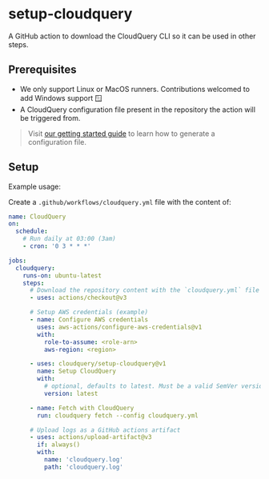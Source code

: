 # setup-cloudquery

A GitHub action to download the CloudQuery CLI so it can be used in other steps.

## Prerequisites

* We only support Linux or MacOS runners. Contributions welcomed to add Windows support 🪟
* A CloudQuery configuration file present in the repository the action will be triggered from.

> Visit [our getting started guide](https://docs.cloudquery.io/docs/getting-started/getting-started-with-aws/) to learn how to generate a configuration file.

## Setup

Example usage:

Create a `.github/workflows/cloudquery.yml` file with the content of:

```yaml
name: CloudQuery
on:
  schedule:
    # Run daily at 03:00 (3am)
    - cron: '0 3 * * *'

jobs:
  cloudquery:
    runs-on: ubuntu-latest
    steps:
      # Download the repository content with the `cloudquery.yml` file
      - uses: actions/checkout@v3

      # Setup AWS credentials (example)
      - name: Configure AWS credentials
        uses: aws-actions/configure-aws-credentials@v1
        with:
          role-to-assume: <role-arn>
          aws-region: <region>

      - uses: cloudquery/setup-cloudquery@v1
        name: Setup CloudQuery
        with:
          # optional, defaults to latest. Must be a valid SemVer version (e.g. v0.22.9) or latest
          version: latest

      - name: Fetch with CloudQuery
        run: cloudquery fetch --config cloudquery.yml

      # Upload logs as a GitHub actions artifact
      - uses: actions/upload-artifact@v3
        if: always()
        with:
          name: 'cloudquery.log'
          path: 'cloudquery.log'
```
